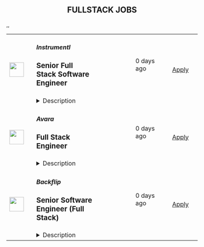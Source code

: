 <div align="center"><h2>FULLSTACK JOBS</h2></div><table><tr>
                <td width="100" height="100" rowspan="2">
                    <img src="https://pbs.twimg.com/profile_images/1263546899153502209/ObHsQoNr_400x400.jpg" width="38px" height="auto">
                </td>
                <td width="300">
                    <h5>Instrumentl</h5>
                    <h3>Senior Full Stack Software Engineer</h3>
                </td>
                <td width="300">
                    <code></code>
                </td>
                <td width="200">
                <text>0 days ago</text>
                </td>
                <td width="100" rowspan="2">
                <a href="https://jobs.lever.co/Instrumentl/6fa7b6d7-7e64-429a-80ea-4f70469d7584" align="right" target="_blank">Apply</a>
                </td>
            </tr>
            <tr>
                <td colspan="3">
                <details><summary>Description</summary>
                <div class="section page-centered" data-qa="job-description"><div><a href="https://www.instrumentl.com/" class="postings-link">Instrumentl</a>&nbsp;is growing our team! We’re a profitable, YC-backed startup with over 2,700 nonprofit clients, from local homeless shelters to larger organizations like the San Diego Zoo. We are building the future of fundraising automation, helping nonprofits to discover, track and manage grants efficiently through our SaaS platform.</div><div><br></div><div>We are hiring a Senior Full Stack Engineer to help us build the right product for our customers quickly and strategically, while maintaining high code quality and standards. You will work closely with our Head of Engineering and partner with team members across design, product, content, and support functions, providing a best-in-class experience to every user.</div><div><br></div><div>Our small, distributed engineering team builds, scales, and improves our customer experience and in-house tooling from end to end. We’re accountable for the quality and reliability of our product, support, and data stack, and we believe in continuous improvement. As an engineer at Instrumentl, you'll empower your teammates and customers to accelerate social progress and propel innovation.</div><div><br></div><div>The Instrumentl team is fully distributed&nbsp;<b>(read: no office!)</b>. For this position, we are looking for someone who has significant overlap with Pacific Time Zone working hours.</div></div><div class="section page-centered"><div><h3>What You'll Do:</h3><ul class="posting-requirements plain-list"><ul><li>Build, operate, and improve products for all of Instrumentl’s customers, from small, local nonprofits to large organizations.</li><li>Create engaging, responsive interfaces and APIs that make the fundraising process truly enjoyable, driving our customer adoption and retention.</li><li>Contribute high-quality, thoroughly tested code to create trustworthy user interfaces and resilient backend systems.</li><li>Work side-by-side with our product and content teams to improve internal tools and processes, ensuring that our best-in-class product retains its crown.</li><li>Own problems from end to end, managing complexity and engaging directly with stakeholders to develop short-term and long-term solutions.</li><li>Be a strategic partner, thinking through everything from business impact to reliability and operability, to the pixel-perfection of individual customer interactions.</li><li>Uphold Instrumentl’s high standards for product quality and mentor newer team members to do the same.</li></ul></ul></div></div><div class="section page-centered"><div><h3>Who You Are:</h3><ul class="posting-requirements plain-list"><ul><li>Experienced: you’ve been a software engineer for 5+ years - startup experience is a huge plus!</li><li>Generalist: you enjoy working on front end, back end, infrastructure, data pipelines, or billing pipelines as needed.</li><li>Hands-On: you’ve used Ruby on Rails, JavaScript (EmberJS), Heroku, PostgreSQL, Elasticsearch, HTML, and CSS, and you’re open to adopting new tools to get the job done.</li><li>Collaborative: you thrive in an environment involving different functions, stakeholders, and subject matter experts.</li><li>Methodical: you take pride in delivering projects from ideation to completion.</li><li>Hungry: you’re on a mission to make an impact, and motivated by constant learning.</li><li>Results-Driven: you have a history of executing in a fast-paced environment.</li><li>Passionate: You’re excited about Instrumentl’s mission to propel nonprofits into a bigger, brighter future.</li></ul></ul></div></div><div class="section page-centered"><div><h3>Compensation &amp; Benefits:</h3><ul class="posting-requirements plain-list"><ul><li>Competitive salary ($120K-$160K/year) and equity</li><li>Health, dental, and vision insurance</li><li>401k</li><li>Generous PTO policy, including parental leave</li><li>Company laptop + $500 to set up your home workstation</li><li>Work with awesome nonprofits around the US. We partner with incredible organizations doing meaningful work, and you get to help power their success.</li></ul></ul></div></div><div class="section page-centered" data-qa="closing-description"><div><b>Why Join Instrumentl?</b></div><div>At Instrumentl, we are lucky to kick it everyday with some of the nicest people in the world. No joke, our customers are often on the front lines saving endangered species, restoring watersheds, and educating kids. In helping them take advantage of Instrumentl’s technology, you’re helping them move the world forward.</div><div><br></div><div>You’ll be the 20th member of our small but mighty team, playing a huge role in shaping our culture for the years and teammates to come.</div><div><br></div><div>Instrumentl is evolving rapidly. You’ll always have new challenges and opportunities to grow in your role - you won’t be bored!</div><div><br></div><div><i>At Instrumentl, we pride ourselves on building a diverse team from the ground up. Every role is an opportunity to teach, learn, and create some of your best work - if you’re excited to grow along with us, we encourage you to apply!</i></div></div><div class="section page-centered last-section-apply" data-qa="btn-apply-bottom"><a class="postings-btn template-btn-submit hex-color" data-qa="show-page-apply" href="https://jobs.lever.co/Instrumentl/6fa7b6d7-7e64-429a-80ea-4f70469d7584/apply">Apply for this job</a></div>
                </details>
                </td>
            </tr>,<tr>
                <td width="100" height="100" rowspan="2">
                    <img src="https://pbs.twimg.com/profile_images/1725197105923293184/0HcwlDMy_400x400.jpg" width="38px" height="auto">
                </td>
                <td width="300">
                    <h5>Avara</h5>
                    <h3>Full Stack Engineer</h3>
                </td>
                <td width="300">
                    <code></code>
                </td>
                <td width="200">
                <text>0 days ago</text>
                </td>
                <td width="100" rowspan="2">
                <a href="https://jobs.eu.lever.co/avara/18738e2d-e403-4f50-90b1-3b85cea50a26" align="right" target="_blank">Apply</a>
                </td>
            </tr>
            <tr>
                <td colspan="3">
                <details><summary>Description</summary>
                <div><b style="font-size: 18px">About us: </b></div><div><br></div><div><span style="font-size: 16px">Avara builds innovative products leveraging blockchain technologies. Avara's suite includes the Aave Protocol, along with the native stablecoin GHO, Lens, an open social network, and Family, a design-first mobile crypto wallet. Avara's vision is to build a people-powered internet that benefits all.</span></div><div><br></div><div><b style="font-size: 18px">Our culture:</b></div><div><br></div><div><span style="font-size: 16px">Having cultivated a thriving, collaborative culture, our team is kind, welcoming and passionate about what we are building. We celebrate differences and seek to develop and retain the most talented people from a diverse candidate pool from all over the world. No matter where you are based, no ghost will be left behind and we appreciate every moment we get to work and have fun together.&nbsp;</span></div><div><span style="font-size: 10pt">&nbsp;</span></div><div><b style="font-size: 18px">About the role:</b></div><div><br></div><div><span style="font-size: 16px">Avara is looking for a passionate and driven engineer to join us in developing innovative financial products for the future. As a key addition to our DeFi fullstack team, you'll take charge of our current web offerings and have the opportunity to shape the development, design, and launch of new products. Your role will focus on maintaining a seamless and superior user experience across various platforms, including protocol interfaces, governance,&nbsp; documentation portals and more.</span></div><div><b style="font-size: 18px;">About us: </b></div><div><br></div><div><span style="font-size: 16px;">Avara builds innovative products leveraging blockchain technologies. Avara's suite includes the Aave Protocol, along with the native stablecoin GHO, Lens, an open social network, and Family, a design-first mobile crypto wallet. Avara's vision is to build a people-powered internet that benefits all.</span></div><div><br></div><div><b style="font-size: 18px;">Our culture:</b></div><div><br></div><div><span style="font-size: 16px;">Having cultivated a thriving, collaborative culture, our team is kind, welcoming and passionate about what we are building. We celebrate differences and seek to develop and retain the most talented people from a diverse candidate pool from all over the world. No matter where you are based, no ghost will be left behind and we appreciate every moment we get to work and have fun together.&nbsp;</span></div><div><span style="font-size: 10pt;">&nbsp;</span></div><div><b style="font-size: 18px;">About the role:</b></div><div><br></div><div><span style="font-size: 16px;">Avara is looking for a passionate and driven engineer to join us in developing innovative financial products for the future. As a key addition to our DeFi fullstack team, you'll take charge of our current web offerings and have the opportunity to shape the development, design, and launch of new products. Your role will focus on maintaining a seamless and superior user experience across various platforms, including protocol interfaces, governance,&nbsp; documentation portals and more.</span></div><h3>How you can make an impact:</h3><li>Develop comprehensive full-stack services that address essential product and business objectives</li><li>Work closely with engineers, designers, and product managers to transform requirements into web3 products</li><li>Engage in all stages of product development, from the initial concept discussions to the product launch</li><li>Ensure the production of high-quality and thoroughly tested code, while also conducting reviews of team members' code contributions.</li><h3>Let's connect if:</h3><li>3+ years of software engineering experience</li><li>Proficient in Typescript, Node, Golang, Rust, or similar for 3+ years</li><li>Developed and managed a large-scale production system</li><li>Self starter and motivated to stay at the forefront of software development/Web3 best practices and actively contribute to evolving our technology stack as we develop new systems and services</li><div>Haven’t quite met all the criteria? Let’s not miss out on the chance to speak. Whilst you might not meet every single requirement, you might bring other, more exciting skills to the companies!&nbsp;&nbsp;</div><div><br></div><div><br></div><div><b style="font-size: 18px">Equal opportunity statement:</b></div><div><br></div><div>Avara celebrates diversity and view each and every team member as a separate individual with their own unique identity. No matter your race, religion, gender, ethnicity, age, (dis)ability, sexual orientation or even the wallet you use, we welcome you at Avara.&nbsp;</div><div>&nbsp;</div><div>As an equal opportunities employer, we take accountability and believe in everyone's potential to build, create and inspire changes. With a mission to build a diverse workforce, we are proud to foster a working environment in which everyone can feel safe and valued for who they are.&nbsp;</div>
                </details>
                </td>
            </tr>,<tr>
                <td width="100" height="100" rowspan="2">
                    <img src="https://lever-client-logos.s3.us-west-2.amazonaws.com/2616694d-50ee-4ca0-8184-ecbfb6dbe8a9-1686066452569.png" width="38px" height="auto">
                </td>
                <td width="300">
                    <h5>Backflip</h5>
                    <h3>Senior Software Engineer (Full Stack)</h3>
                </td>
                <td width="300">
                    <code></code>
                </td>
                <td width="200">
                <text>0 days ago</text>
                </td>
                <td width="100" rowspan="2">
                <a href="https://jobs.lever.co/backflip/70935e6d-1d10-48da-8592-7c7a5c8f0c2d" align="right" target="_blank">Apply</a>
                </td>
            </tr>
            <tr>
                <td colspan="3">
                <details><summary>Description</summary>
                <div><a href="https://www.dobackflip.com/" class="postings-link"><b style="font-size: 10.5pt">Backflip</b></a><span style="font-size: 10.5pt"> is a venture-backed real estate </span><b style="font-size: 10.5pt">FinTech</b><span style="font-size: 10.5pt"> company </span><span style="font-size: 11pt">that supports entrepreneurs to acquire and renovate single family homes, thereby reinvigorating the housing supply and their local communities. The company offers purpose-built technology and capital products to source, analyze and finance residential real estate investments. Backflip is an all-in-one platform providing entrepreneurs with the technology, data, and financing strategies that allows them to scale their businesses.</span></div><div><br></div><div><b>Role Overview:</b> As a Senior Software Engineer at Backflip, you will play a pivotal role in the development and enhancement of our products and platform. You will collaborate with cross-functional teams, take ownership of challenging projects, and contribute to the success of the company. This role requires a blend of technical expertise, problem-solving skills, and the ability to work independently while embracing a collaborative mindset.</div><div><br></div><div><b>Responsibilities:</b></div><div>Design, develop, and maintain full-stack solutions using Python, React, and React Native.</div><div>Innovate and execute on features to enhance the user experience and platform capabilities.</div><div>Collaborate with product managers, designers, and other engineers to deliver high-quality software.</div><div>Contribute to the architecture, design, and implementation of scalable and maintainable code.</div><div>Write and maintain automated tests to ensure robustness, including following Test-Driven Development (TDD) practices.</div><div>Deploy applications to various cloud-based environments, ensuring reliability and performance.</div><div>Collaborate with teams to build RESTful APIs and other backend technologies.</div><div>Estimate work efforts accurately and ensure project milestones are met.</div><div>Stay current with industry trends and bring innovative ideas to the team.</div><div><br></div><div><b>Skills &amp; Qualifications:</b></div><div>Proficiency in Python and React, with a solid understanding of object-oriented programming.</div><div>Familiarity with front-end technologies like JavaScript and <a href="http://React.js" class="postings-link">React.js</a>.</div><div>Mastery of software development best practices and principles.</div><div>Experience with continuous integration and continuous deployment (CI/CD) pipelines.</div><div>Familiarity with cloud frameworks such as AWS, GCP, Firebase, or similar.</div><div>Strong understanding of design patterns, algorithms, and data structures.</div><div>Experience with RESTful APIs and backend technologies.</div><div>Familiarity with Docker and container-based environments.</div><div>Ability to provide accurate estimates and deliver high-quality code within deadlines.</div><div>Bachelor's degree in Computer Science or equivalent experience (8+ years) in building applications.</div><div><br></div><div><b>Bonus Skills:</b></div><div>Experience working with GraphQL.</div><div>Experience with mobile application development for iOS and Android.</div><div>Experience with machine learning techniques such as LLMs, NLP, and computer vision</div><div>Experience working in an Agile team environment.</div><div>Experience in researching and vetting third-party API providers.</div><div>Familiarity with geo-spatial search techniques.</div><div>Background in real estate, real estate investment, and/or FinTech is a plus.</div><div><br></div><div><b>Why Backflip:</b> At Backflip, you will be part of a collaborative and forward-thinking team that values innovation, creativity, and personal growth. We offer a remote work environment that allows you to work from anywhere while contributing to cutting-edge projects. As a Senior Software Engineer, you will have the opportunity to shape the future of our products and make a significant impact.</div><div>Join us in our mission to create groundbreaking solutions and revolutionize the industry. Apply now to become a part of the Backflip team.</div><div><br></div><div><i>Backflip is an equal-opportunity employer. We welcome and encourage diversity in the workplace. All qualified applicants will receive consideration for employment without regard to race, color, religion, sex, sexual orientation, gender identity, national origin, or protected veteran status and will not be discriminated against on the basis of disability.</i></div><div><br></div><div><a href="https://www.dobackflip.com/" class="postings-link" target="_blank" rel="noopener noreferrer"><b style="font-size: 10.5pt;">Backflip</b></a><span style="font-size: 10.5pt;"> is a venture-backed real estate </span><b style="font-size: 10.5pt;">FinTech</b><span style="font-size: 10.5pt;"> company </span><span style="font-size: 11pt;">that supports entrepreneurs to acquire and renovate single family homes, thereby reinvigorating the housing supply and their local communities. The company offers purpose-built technology and capital products to source, analyze and finance residential real estate investments. Backflip is an all-in-one platform providing entrepreneurs with the technology, data, and financing strategies that allows them to scale their businesses.</span></div><div><br></div><div><b>Role Overview:</b> As a Senior Software Engineer at Backflip, you will play a pivotal role in the development and enhancement of our products and platform. You will collaborate with cross-functional teams, take ownership of challenging projects, and contribute to the success of the company. This role requires a blend of technical expertise, problem-solving skills, and the ability to work independently while embracing a collaborative mindset.</div><div><br></div><div><b>Responsibilities:</b></div><div>Design, develop, and maintain full-stack solutions using Python, React, and React Native.</div><div>Innovate and execute on features to enhance the user experience and platform capabilities.</div><div>Collaborate with product managers, designers, and other engineers to deliver high-quality software.</div><div>Contribute to the architecture, design, and implementation of scalable and maintainable code.</div><div>Write and maintain automated tests to ensure robustness, including following Test-Driven Development (TDD) practices.</div><div>Deploy applications to various cloud-based environments, ensuring reliability and performance.</div><div>Collaborate with teams to build RESTful APIs and other backend technologies.</div><div>Estimate work efforts accurately and ensure project milestones are met.</div><div>Stay current with industry trends and bring innovative ideas to the team.</div><div><br></div><div><b>Skills &amp; Qualifications:</b></div><div>Proficiency in Python and React, with a solid understanding of object-oriented programming.</div><div>Familiarity with front-end technologies like JavaScript and <a href="http://React.js" class="postings-link" target="_blank" rel="noopener noreferrer">React.js</a>.</div><div>Mastery of software development best practices and principles.</div><div>Experience with continuous integration and continuous deployment (CI/CD) pipelines.</div><div>Familiarity with cloud frameworks such as AWS, GCP, Firebase, or similar.</div><div>Strong understanding of design patterns, algorithms, and data structures.</div><div>Experience with RESTful APIs and backend technologies.</div><div>Familiarity with Docker and container-based environments.</div><div>Ability to provide accurate estimates and deliver high-quality code within deadlines.</div><div>Bachelor's degree in Computer Science or equivalent experience (8+ years) in building applications.</div><div><br></div><div><b>Bonus Skills:</b></div><div>Experience working with GraphQL.</div><div>Experience with mobile application development for iOS and Android.</div><div>Experience with machine learning techniques such as LLMs, NLP, and computer vision</div><div>Experience working in an Agile team environment.</div><div>Experience in researching and vetting third-party API providers.</div><div>Familiarity with geo-spatial search techniques.</div><div>Background in real estate, real estate investment, and/or FinTech is a plus.</div><div><br></div><div><b>Why Backflip:</b> At Backflip, you will be part of a collaborative and forward-thinking team that values innovation, creativity, and personal growth. We offer a remote work environment that allows you to work from anywhere while contributing to cutting-edge projects. As a Senior Software Engineer, you will have the opportunity to shape the future of our products and make a significant impact.</div><div>Join us in our mission to create groundbreaking solutions and revolutionize the industry. Apply now to become a part of the Backflip team.</div><div><br></div><div><i>Backflip is an equal-opportunity employer. We welcome and encourage diversity in the workplace. All qualified applicants will receive consideration for employment without regard to race, color, religion, sex, sexual orientation, gender identity, national origin, or protected veteran status and will not be discriminated against on the basis of disability.</i></div><div><br></div><div><span style="font-size: 13.3333px">In addition to a competitive base pay, employees in this role may be eligible for both equity and additional incentive compensation.</span></div><h3>People that thrive at Backflip have…</h3><li>A desire to learn and grow with the company; propensity to “think like an owner”</li><li>An execution-oriented “one-team” mindset with motivation and scrappiness to achieve objectives</li><li>The ability to multi-task with exceptional time management, prioritization and attention to detail</li><li>An entrepreneurial mindset and a passion for technology and innovation</li><li>A bias for action; inclined to deploy rapid testing and iteration cycles</li><li>The ability to work effectively in a small, relatively unstructured office environment (we work remotely)</li><li>Excellent verbal and written communication skills with appropriate urgency to various audiences</li><li>Strong self-motivation, are coachable and highly collaborative; take ownership of tasks and pride in work product</li><li>High integrity; are dependable, accountable, humble and respectful</li><div><br></div>
                </details>
                </td>
            </tr></table>